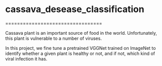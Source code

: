 # cassava_desease_classification
=================================

Cassava plant is an important source of food in the world. 
Unfortunately, this plant is vulnerable to a number of viruses.

In this project, we fine tune a pretrained VGGNet trained on ImageNet 
to identify whether a given plant is healthy or not, and if not, which 
kind of viral infection it has.
